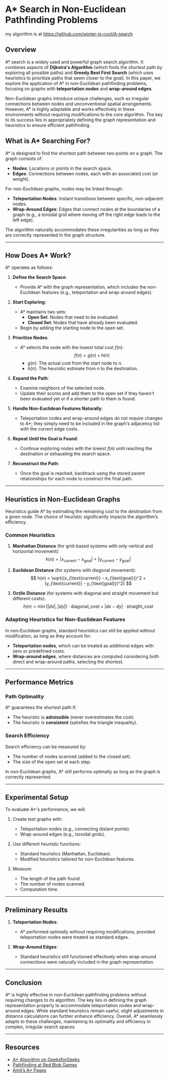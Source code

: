 # A* Search in Non-Euclidean Pathfinding Problems

my algorithm is at https://github.com/winter-is-cool/A-search

## Overview
A* search is a widely used and powerful graph search algorithm. It combines aspects of **Dijkstra's Algorithm** (which finds the shortest path by exploring all possible paths) and **Greedy Best First Search** (which uses heuristics to prioritize paths that seem closer to the goal). In this paper, we explore the application of A* in non-Euclidean pathfinding problems, focusing on graphs with **teleportation nodes** and **wrap-around edges**.

Non-Euclidean graphs introduce unique challenges, such as irregular connections between nodes and unconventional spatial arrangements. However, A* is highly adaptable and works effectively in these environments without requiring modifications to the core algorithm. The key to its success lies in appropriately defining the graph representation and heuristics to ensure efficient pathfinding.

## What is A* Searching For?
A* is designed to find the shortest path between two points on a graph. The graph consists of:
- **Nodes**: Locations or points in the search space.
- **Edges**: Connections between nodes, each with an associated cost (or weight).

For non-Euclidean graphs, nodes may be linked through:
- **Teleportation Nodes**: Instant transitions between specific, non-adjacent nodes.
- **Wrap-Around Edges**: Edges that connect nodes at the boundaries of a graph (e.g., a toroidal grid where moving off the right edge leads to the left edge).

The algorithm naturally accommodates these irregularities as long as they are correctly represented in the graph structure.

---

## How Does A* Work?
A* operates as follows:

1. **Define the Search Space**:
   - Provide A* with the graph representation, which includes the non-Euclidean features (e.g., teleportation and wrap-around edges).

2. **Start Exploring**:
   - A* maintains two sets:
     - **Open Set**: Nodes that need to be evaluated.
     - **Closed Set**: Nodes that have already been evaluated.
   - Begin by adding the starting node to the open set.

3. **Prioritize Nodes**:
   - A* selects the node with the lowest total cost $f(n)$:
     $$
     f(n) = g(n) + h(n)
     $$
     - $g(n)$: The actual cost from the start node to $n$.
     - $h(n)$: The heuristic estimate from $n$ to the destination.

4. **Expand the Path**:
   - Examine neighbors of the selected node.
   - Update their scores and add them to the open set if they haven't been evaluated yet or if a shorter path to them is found.

5. **Handle Non-Euclidean Features Naturally**:
   - Teleportation nodes and wrap-around edges do not require changes to A*; they simply need to be included in the graph's adjacency list with the correct edge costs.

6. **Repeat Until the Goal is Found**:
   - Continue exploring nodes with the lowest $f(n)$ until reaching the destination or exhausting the search space.

7. **Reconstruct the Path**:
   - Once the goal is reached, backtrack using the stored parent relationships for each node to construct the final path.

---

## Heuristics in Non-Euclidean Graphs
Heuristics guide A* by estimating the remaining cost to the destination from a given node. The choice of heuristic significantly impacts the algorithm’s efficiency.

### Common Heuristics
1. **Manhattan Distance** (for grid-based systems with only vertical and horizontal movement):
   $$
   h(n) = |x_{\text{current}} - x_{\text{goal}}| + |y_{\text{current}} - y_{\text{goal}}|
   $$

2. **Euclidean Distance** (for systems with diagonal movement):
   $$
   h(n) = \sqrt{(x_{\text{current}} - x_{\text{goal}})^2 + (y_{\text{current}} - y_{\text{goal}})^2}
   $$

3. **Octile Distance** (for systems with diagonal and straight movement but different costs):
   $$
   h(n) = \min(|dx|, |dy|) \cdot \text{diagonal\_cost} + |dx - dy| \cdot \text{straight\_cost}
   $$

### Adapting Heuristics for Non-Euclidean Features
In non-Euclidean graphs, standard heuristics can still be applied without modification, as long as they account for:
- **Teleportation nodes**, which can be treated as additional edges with zero or predefined costs.
- **Wrap-around edges**, where distances are computed considering both direct and wrap-around paths, selecting the shortest.

---

## Performance Metrics
### Path Optimality
A* guarantees the shortest path if:
- The heuristic is **admissible** (never overestimates the cost).
- The heuristic is **consistent** (satisfies the triangle inequality).

### Search Efficiency
Search efficiency can be measured by:
- The number of nodes scanned (added to the closed set).
- The size of the open set at each step.

In non-Euclidean graphs, A* still performs optimally as long as the graph is correctly represented.

---

## Experimental Setup
To evaluate A*'s performance, we will:
1. Create test graphs with:
   - Teleportation nodes (e.g., connecting distant points).
   - Wrap-around edges (e.g., toroidal grids).

2. Use different heuristic functions:
   - Standard heuristics (Manhattan, Euclidean).
   - Modified heuristics tailored for non-Euclidean features.

3. Measure:
   - The length of the path found.
   - The number of nodes scanned.
   - Computation time.

---

## Preliminary Results
1. **Teleportation Nodes**:
   - A* performed optimally without requiring modifications, provided teleportation nodes were treated as standard edges.

2. **Wrap-Around Edges**:
   - Standard heuristics still functioned effectively when wrap-around connections were naturally included in the graph representation.

---

## Conclusion
A* is highly effective in non-Euclidean pathfinding problems without requiring changes to its algorithm. The key lies in defining the graph representation properly to accommodate teleportation nodes and wrap-around edges. While standard heuristics remain useful, slight adjustments in distance calculations can further enhance efficiency. Overall, A* seamlessly adapts to these challenges, maintaining its optimality and efficiency in complex, irregular search spaces.

---

## Resources
- [A* Algorithm on GeeksforGeeks](https://www.geeksforgeeks.org/a-search-algorithm/)
- [Pathfinding at Red Blob Games](https://www.redblobgames.com/pathfinding/a-star/introduction.html)
- [Amit’s A* Pages](https://www.redblobgames.com/pathfinding/a-star/introduction.html)
